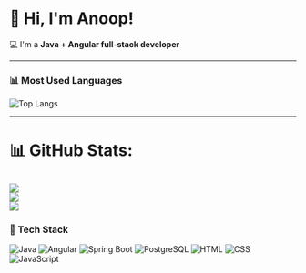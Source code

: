 # 👋 Hi, I'm Anoop!

💻 I'm a **Java + Angular full-stack developer**

---

### 📊 Most Used Languages
![Top Langs](https://github-readme-stats.vercel.app/api/top-langs/?username=Anoopcoder2004&layout=compact&theme=tokyonight)

---

# 📊 GitHub Stats:
![](https://github-readme-stats.vercel.app/api?username=Anoopcoder2004&theme=dark&hide_border=false&include_all_commits=true&count_private=true)<br/>
![](https://nirzak-streak-stats.vercel.app/?user=Anoopcoder2004&theme=dark&hide_border=false)<br/>
![](https://github-readme-stats.vercel.app/api/top-langs/?username=Anoopcoder2004&theme=dark&hide_border=false&include_all_commits=true&count_private=true&layout=compact)
---

### 🧰 Tech Stack
![Java](https://img.shields.io/badge/Java-ED8B00?style=for-the-badge&logo=openjdk&logoColor=white)
![Angular](https://img.shields.io/badge/Angular-DD0031?style=for-the-badge&logo=angular&logoColor=white)
![Spring Boot](https://img.shields.io/badge/Spring%20Boot-6DB33F?style=for-the-badge&logo=springboot&logoColor=white)
![PostgreSQL](https://img.shields.io/badge/PostgreSQL-316192?style=for-the-badge&logo=postgresql&logoColor=white)
![HTML](https://img.shields.io/badge/HTML5-E34F26?style=for-the-badge&logo=html5&logoColor=white)
![CSS](https://img.shields.io/badge/CSS3-1572B6?style=for-the-badge&logo=css3&logoColor=white)
![JavaScript](https://img.shields.io/badge/JavaScript-F7DF1E?style=for-the-badge&logo=javascript&logoColor=black)
